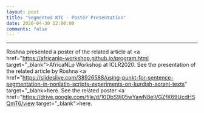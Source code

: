 ```yaml
---
layout: post
title: "Segmented KTC - Poster Presentation"
date: 2020-04-30 12:00:00 
comments: false
---
```


---
Roshna presented a poster of the related article at <a href="https://africanlp-workshop.github.io/program.html target="_blank">AfricaNLp Workshop at ICLR2020</a>.
See the presentation of the related article by Roshna <a href="https://slideslive.com/38926588/using-punkt-for-sentence-segmentation-in-nonlatin-scripts-experiments-on-kurdish-sorani-texts" target="_blank>here</a>.
See the related poster <a href="https://drive.google.com/file/d/10DbS9j05wYawN8elVGZfK69UcdHSQmT6/view target="_blank">here</a>.
